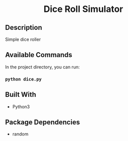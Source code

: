 <h1 align="center">Dice Roll Simulator </h1>

## Description
Simple dice roller

## Available Commands

In the project directory, you can run:

### `python dice.py `

## Built With

- Python3

## Package Dependencies

- random
